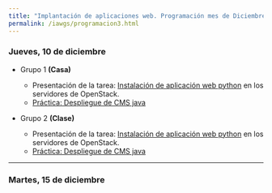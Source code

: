 ```yaml
---
title: "Implantación de aplicaciones web. Programación mes de Diciembre"
permalink: /iawgs/programacion3.html
---
```


### Jueves, 10 de diciembre

* Grupo 1 **(Casa)**

    * Presentación de la tarea: [Instalación de aplicación web python](https://dit.gonzalonazareno.org/redmine/projects/asir2/wiki/Instalaci%C3%B3n_de_aplicaci%C3%B3n_web_python) en los servidores de OpenStack.
    * [Práctica: Despliegue de CMS java](u04/practica_java.html)


* Grupo 2 **(Clase)**

    * Presentación de la tarea: [Instalación de aplicación web python](https://dit.gonzalonazareno.org/redmine/projects/asir2/wiki/Instalaci%C3%B3n_de_aplicaci%C3%B3n_web_python) en los servidores de OpenStack.
    * [Práctica: Despliegue de CMS java](u04/practica_java.html)

- - - 

### Martes, 15 de diciembre